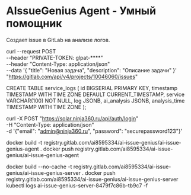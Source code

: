 # AIssueGenius Agent - Умный помощник

Создает issue в GitLab на анализе логов.


curl --request POST \
     --header "PRIVATE-TOKEN: glpat-****" \
     --header "Content-Type: application/json" \
     --data '{
       "title": "Новая задача",
       "description": "Описание задачи"
     }' \
     "https://gitlab.com/api/v4/projects/10046060/issues"



CREATE TABLE service_logs (
    id BIGSERIAL PRIMARY KEY,
    timestamp TIMESTAMP WITH TIME ZONE DEFAULT CURRENT_TIMESTAMP,
    service VARCHAR(100) NOT NULL,
    log JSONB,
    ai_analysis JSONB,
    analysis_time TIMESTAMP WITH TIME ZONE
);


curl -X POST "https://solar.ninja360.ru/api/auth/login" \
  -H "Content-Type: application/json" \
  -d '{"email": "admin@ninja360.ru", "password": "securepassword123"}'



 docker build -t registry.gitlab.com/ai8595334/ai-issue-genius/ai-issue-genius-agent .
 docker push registry.gitlab.com/ai8595334/ai-issue-genius/ai-issue-genius-agent
 
 docker build --no-cache -t registry.gitlab.com/ai8595334/ai-issue-genius/ai-issue-genius-server .
 docker push registry.gitlab.com/ai8595334/ai-issue-genius/ai-issue-genius-server
 kubectl logs ai-issue-genius-server-8479f7c86b-tb9c7 -f
